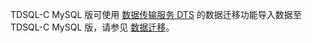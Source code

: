 TDSQL-C MySQL 版可使用 [数据传输服务 DTS](https://cloud.tencent.com/document/product/571/8707) 的数据迁移功能导入数据至 TDSQL-C MySQL 版，请参见 [数据迁移](https://cloud.tencent.com/document/product/571/45488)。
